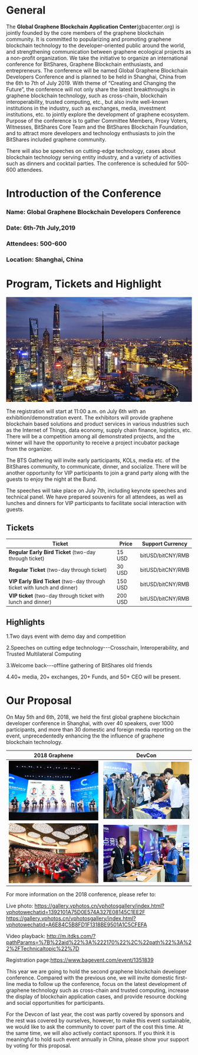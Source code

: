 # General
The **Global Graphene Blockchain Application Center**(gbacenter.org) is jointly founded by the core members of the graphene blockchain community. It is committed to popularizing and promoting graphene blockchain technology to the developer-oriented public around the world, and strengthening communication between graphene ecological projects as a non-profit organization. We take the initiative to organize an international conference for BitShares, Graphene Blockchain enthusiasts, and entrepreneurs. The conference will be named Global Graphene Blockchain Developers Conference and is planned to be held in Shanghai, China from the 6th to 7th of July 2019. With theme of “Creating and Changing the Future”, the conference will not only share the latest breakthroughs in graphene blockchain technology, such as cross-chain, blockchain interoperability, trusted computing, etc., but also invite well-known institutions in the industry, such as exchanges, media, investment institutions, etc. to jointly explore the development of graphene ecosystem. Purpose of the conference is to gather Committee Members, Proxy Voters, Witnesses, BitShares Core Team and the BitShares Blockchain Foundation, and to attract more developers and technology enthusiasts to join the BitShares included graphene community.

There will also be speeches on cutting-edge technology, cases about blockchain technology serving entity industry, and a variety of activities such as dinners and cocktail parties. The conference is scheduled for 500-600 attendees.

# Introduction of the Conference

### Name: Global Graphene Blockchain Developers Conference
### Date: 6th-7th July,2019
### Attendees: 500-600 
### Location: Shanghai, China

# Program, Tickets and Highlight

![avatar](images/1.png)

The registration will start at 11:00 a.m. on July 6th with an exhibition/demonstration event. The exhibitors will provide graphene blockchain based solutions and product services in various industries such as the Internet of Things, data economy, supply chain finance, logistics, etc. There will be a competition among all demonstrated projects, and the winner will have the opportunity to receive a project incubator package from the organizer.

The BTS Gathering will invite early participants, KOLs, media etc. of the BitShares community, to communicate, dinner, and socialize. There will be another opportunity for VIP participants to join a grand party along with the guests to enjoy the night at the Bund.

The speeches will take place on July 7th, including keynote speeches and technical panel. We have prepared souvenirs for all attendees, as well as lunches and dinners for VIP participants to facilitate social interaction with guests.

## Tickets

|Ticket|Price|Support Currency|
|---|---|---|
|**Regular Early Bird Ticket** (two-day through ticket) |15 USD |bitUSD/bitCNY/RMB|
|**Regular Ticket** (two-day through ticket)| 30 USD |bitUSD/bitCNY/RMB|
|**VIP Early Bird Ticket** (two-day through ticket with lunch and dinner) |150 USD|bitUSD/bitCNY/RMB|
|**VIP ticket** (two-day through ticket with lunch and dinner)| 200 USD|bitUSD/bitCNY/RMB|

## Highlights

1.Two days event with demo day and competition

2.Speeches on cutting edge technology---Crosschain, Interoperability, and Trusted Multilateral Computing

3.Welcome back---offline gathering of BitShares old friends

4.40+ media, 20+ exchanges, 20+ Funds, and 50+ CEO will be present. 

# Our Proposal

On May 5th and 6th, 2018, we held the first global graphene blockchain developer conference in Shanghai, with over 40 speakers, over 1000 participants, and more than 30 domestic and foreign media reporting on the event, unprecedentedly enhancing the the influence of graphene blockchain technology. 

2018 Graphene|DevCon
:---:|:---:
![avatar](images/2.png)|![avatar](images/3.png)
![avatar](images/4.png)|![avatar](images/5.png)


For more information on the 2018 conference, please refer to:

Live photo:
https://gallery.vphotos.cn/vphotosgallery/index.html?vphotowechatid=1392101A75D0E574A327E08145C1EE2F
https://gallery.vphotos.cn/vphotosgallery/index.html?vphotowechatid=A6E84C5B8FD1F1318BE9501A1C5CFEFA

Video playback:
http://m.itdks.com/?pathParams=%7B%22aid%22%3A%222170%22%2C%22path%22%3A%22%2FTechnicaltopic%22%7D

Registration page:https://www.bagevent.com/event/1351839

This year we are going to hold the second graphene blockchain developer conference. Compared with the previous one, we will invite domestic first-line media to follow up the conference, focus on the latest development of graphene technology such as cross-chain and trusted computing, increase the display of blockchain application cases, and provide resource docking and social opportunities for participants. 

For the Devcon of last year, the cost was partly covered by sponsors and the rest was covered by ourselves, however, to make this event sustainable, we would like to ask the community to cover part of the cost this time. At the same time, we will also actively contact sponsors. If you think it is meaningful to hold such event annually in China, please show your support by voting for this proposal. 
